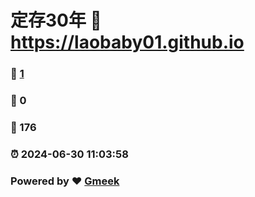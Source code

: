 # 定存30年 :link: https://laobaby01.github.io 
### :page_facing_up: [1](https://laobaby01.github.io/tag.html) 
### :speech_balloon: 0 
### :hibiscus: 176 
### :alarm_clock: 2024-06-30 11:03:58 
### Powered by :heart: [Gmeek](https://github.com/Meekdai/Gmeek)
